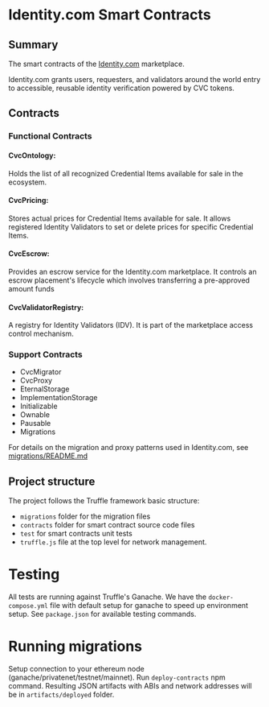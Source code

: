 # Identity.com Smart Contracts

## Summary

The smart contracts of the [Identity.com](https://www.identity.com/) marketplace.

Identity.com grants users, requesters, and validators around the world entry to accessible, reusable identity verification powered by CVC tokens.

## Contracts

### Functional Contracts

#### CvcOntology: 

Holds the list of all recognized Credential Items available for sale in the ecosystem.

#### CvcPricing:

Stores actual prices for Credential Items available for sale.
It allows registered Identity Validators to set or delete prices for specific Credential Items.

#### CvcEscrow: 

Provides an escrow service for the Identity.com marketplace.
It controls an escrow placement's lifecycle which involves transferring a pre-approved amount funds

#### CvcValidatorRegistry:

A registry for Identity Validators (IDV). It is part of the marketplace access control mechanism.

### Support Contracts

- CvcMigrator
- CvcProxy
- EternalStorage
- ImplementationStorage
- Initializable
- Ownable
- Pausable
- Migrations

For details on the migration and proxy patterns used in Identity.com, see [migrations/README.md](migrations/README.md)

## Project structure

The project follows the Truffle framework basic structure:
 - `migrations` folder for the migration files
 - `contracts` folder for smart contract source code files
 - `test` for smart contracts unit tests
 - `truffle.js` file at the top level for network management.
 
# Testing

All tests are running against Truffle's Ganache.
We have the `docker-compose.yml` file with default setup for ganache to speed up environment setup.
See `package.json` for available testing commands.

# Running migrations

Setup connection to your ethereum node (ganache/privatenet/testnet/mainnet). 
Run `deploy-contracts` npm command. 
Resulting JSON artifacts with ABIs and network addresses will be in `artifacts/deployed` folder.

